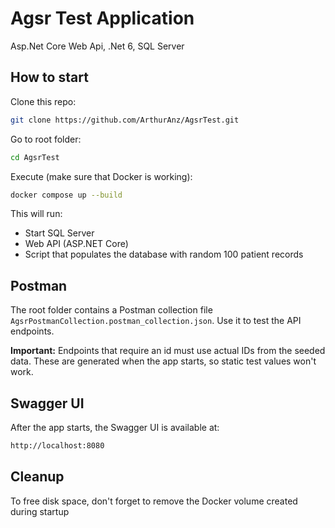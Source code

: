 # Agsr Test Application
Asp.Net Core Web Api, .Net 6, SQL Server
## How to start
Clone this repo:
```bash
git clone https://github.com/ArthurAnz/AgsrTest.git
```
Go to root folder:
```bash
cd AgsrTest
```
Execute (make sure that Docker is working):
```bash
docker compose up --build
```
This will run:
- Start SQL Server
- Web API (ASP.NET Core)
- Script that populates the database with random 100 patient records

## Postman
The root folder contains a Postman collection file `AgsrPostmanCollection.postman_collection.json`.
Use it to test the API endpoints.

**Important:**
Endpoints that require an id must use actual IDs from the seeded data.
These are generated when the app starts, so static test values won't work.

## Swagger UI
After the app starts, the Swagger UI is available at:
```bash
http://localhost:8080
```

## Cleanup
To free disk space, don't forget to remove the Docker volume created during startup
